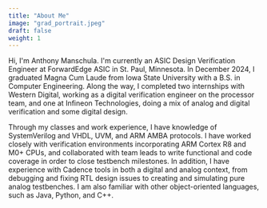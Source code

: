 ```yaml
---
title: "About Me"
image: "grad_portrait.jpeg"
draft: false
weight: 1
---
```


Hi, I'm Anthony Manschula. I'm currently an ASIC Design Verification Engineer at ForwardEdge ASIC in St. Paul, Minnesota. In December 2024, I graduated Magna Cum Laude from Iowa State University with a B.S. in Computer Engineering. Along the way, I completed two internships with Western Digital, working as a digital verification engineer on the processor team, and one at Infineon Technologies, doing a mix of analog and digital verification and some digital design.

Through my classes and work experience, I have knowledge of SystemVerilog and VHDL, UVM, and ARM AMBA protocols. I have worked closely with verification environments incorporating ARM Cortex R8 and M0+ CPUs, and collaborated with team leads to write functional and code coverage in order to close testbench milestones. In addition, I have experience with Cadence tools in both a digital and analog context, from debugging and fixing RTL design issues to creating and simulating pure analog testbenches. I am also familiar with other object-oriented languages, such as Java, Python, and C++.